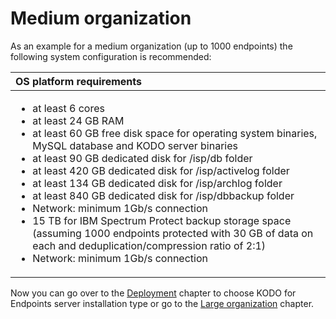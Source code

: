 # Medium organization

As an example for a medium organization \(up to 1000 endpoints\) the following system configuration is recommended:

<table>
  <thead>
    <tr>
      <th style="text-align:left">OS platform requirements</th>
    </tr>
  </thead>
  <tbody>
    <tr>
      <td style="text-align:left">
        <ul>
          <li>at least 6 cores</li>
          <li>at least 24 GB RAM</li>
          <li>at least 60 GB free disk space for operating system binaries, MySQL database
            and KODO server binaries</li>
          <li>at least 90 GB dedicated disk for /isp/db folder</li>
          <li>at least 420 GB dedicated disk for /isp/activelog folder</li>
          <li>at least 134 GB dedicated disk for /isp/archlog folder</li>
          <li>at least 840 GB dedicated disk for /isp/dbbackup folder</li>
          <li>Network: minimum 1Gb/s connection</li>
          <li>15 TB for IBM Spectrum Protect backup storage space (assuming 1000 endpoints
            protected with 30 GB of data on each and deduplication/compression ratio
            of 2:1)</li>
          <li>Network: minimum 1Gb/s connection</li>
        </ul>
      </td>
    </tr>
  </tbody>
</table>

Now you can go over to the [Deployment](../../deployment/) chapter to choose KODO for Endpoints server installation type or go to the [Large organization](large-organization.md) chapter.

